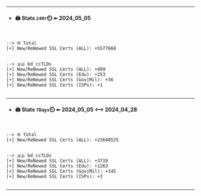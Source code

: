 

---
- #### 🖨️ **Stats** `24Hr`⏲️ ➼ 2024_05_05
```console


--> 🌐 Total
[+] New/ReNewed SSL Certs (ALL): +5577668


--> 🇧🇩 bd_ccTLDs
[+] New/ReNewed SSL Certs (ALL): +809
[+] New/ReNewed SSL Certs (Edu): +253
[+] New/ReNewed SSL Certs (Gov|Mil): +36
[+] New/ReNewed SSL Certs (ISPs): +1


```

---
- #### 🖨️ **Stats** `7Days`⏲️ ➼ 2024_05_05 <--> 2024_04_28
```console


--> 🌐 Total
[+] New/ReNewed SSL Certs (ALL): +23640525


--> 🇧🇩 bd_ccTLDs
[+] New/ReNewed SSL Certs (ALL): +3719
[+] New/ReNewed SSL Certs (Edu): +1263
[+] New/ReNewed SSL Certs (Gov|Mil): +145
[+] New/ReNewed SSL Certs (ISPs): +3


```

---

